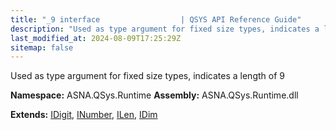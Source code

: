 ```yaml
---
title: "_9 interface                  | QSYS API Reference Guide"
description: "Used as type argument for fixed size types, indicates a length of 9  "
last_modified_at: 2024-08-09T17:25:29Z
sitemap: false
---
```


Used as type argument for fixed size types, indicates a length of 9 

**Namespace:** ASNA.QSys.Runtime
**Assembly:** ASNA.QSys.Runtime.dll

**Extends:** [IDigit](/reference/runtime/qsys-runtime/i-digit.html), [INumber](/reference/runtime/qsys-runtime/i-number.html), [ILen](/reference/runtime/qsys-runtime/i-len.html), [IDim](/reference/runtime/qsys-runtime/i-dim.html)
<br>
<br>
